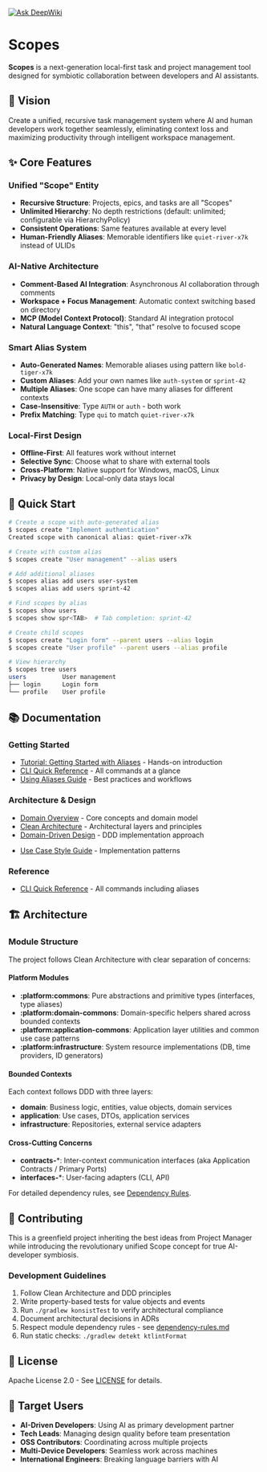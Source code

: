 [![Ask DeepWiki](https://deepwiki.com/badge.svg)](https://deepwiki.com/kamiazya/scopes)

# Scopes

**Scopes** is a next-generation local-first task and project management tool designed for symbiotic collaboration between developers and AI assistants.

## 🎯 Vision

Create a unified, recursive task management system where AI and human developers work together seamlessly, eliminating context loss and maximizing productivity through intelligent workspace management.

## ✨ Core Features

### Unified "Scope" Entity
- **Recursive Structure**: Projects, epics, and tasks are all "Scopes"
- **Unlimited Hierarchy**: No depth restrictions (default: unlimited; configurable via HierarchyPolicy)
- **Consistent Operations**: Same features available at every level
- **Human-Friendly Aliases**: Memorable identifiers like `quiet-river-x7k` instead of ULIDs

### AI-Native Architecture
- **Comment-Based AI Integration**: Asynchronous AI collaboration through comments
- **Workspace + Focus Management**: Automatic context switching based on directory
- **MCP (Model Context Protocol)**: Standard AI integration protocol
- **Natural Language Context**: "this", "that" resolve to focused scope

### Smart Alias System
- **Auto-Generated Names**: Memorable aliases using pattern like `bold-tiger-x7k`
- **Custom Aliases**: Add your own names like `auth-system` or `sprint-42`
- **Multiple Aliases**: One scope can have many aliases for different contexts
- **Case-Insensitive**: Type `AUTH` or `auth` - both work
- **Prefix Matching**: Type `qui` to match `quiet-river-x7k`

### Local-First Design
- **Offline-First**: All features work without internet
- **Selective Sync**: Choose what to share with external tools
- **Cross-Platform**: Native support for Windows, macOS, Linux
- **Privacy by Design**: Local-only data stays local

## 🚀 Quick Start

```bash
# Create a scope with auto-generated alias
$ scopes create "Implement authentication"
Created scope with canonical alias: quiet-river-x7k

# Create with custom alias
$ scopes create "User management" --alias users

# Add additional aliases
$ scopes alias add users user-system
$ scopes alias add users sprint-42

# Find scopes by alias
$ scopes show users
$ scopes show spr<TAB>  # Tab completion: sprint-42

# Create child scopes
$ scopes create "Login form" --parent users --alias login
$ scopes create "User profile" --parent users --alias profile

# View hierarchy
$ scopes tree users
users          User management
├── login      Login form
└── profile    User profile
```

## 📚 Documentation

### Getting Started
- [Tutorial: Getting Started with Aliases](docs/tutorials/getting-started-with-aliases.md) - Hands-on introduction
- [CLI Quick Reference](docs/reference/cli-quick-reference.md) - All commands at a glance
- [Using Aliases Guide](docs/guides/using-aliases.md) - Best practices and workflows

### Architecture & Design
- [Domain Overview](docs/explanation/domain-overview.md) - Core concepts and domain model
- [Clean Architecture](docs/explanation/clean-architecture.md) - Architectural layers and principles
- [Domain-Driven Design](docs/explanation/domain-driven-design.md) - DDD implementation approach
<!-- Coming soon: Architecture Decision Records - Key architectural decisions -->
- [Use Case Style Guide](docs/guides/use-case-style-guide.md) - Implementation patterns

### Reference
- [CLI Quick Reference](docs/reference/cli-quick-reference.md) - All commands including aliases

## 🏗️ Architecture

### Module Structure

The project follows Clean Architecture with clear separation of concerns:

#### Platform Modules
- **:platform:commons**: Pure abstractions and primitive types (interfaces, type aliases)
- **:platform:domain-commons**: Domain-specific helpers shared across bounded contexts
- **:platform:application-commons**: Application layer utilities and common use case patterns
- **:platform:infrastructure**: System resource implementations (DB, time providers, ID generators)

#### Bounded Contexts
Each context follows DDD with three layers:
- **domain**: Business logic, entities, value objects, domain services
- **application**: Use cases, DTOs, application services
- **infrastructure**: Repositories, external service adapters

#### Cross-Cutting Concerns
- **contracts-***: Inter-context communication interfaces (aka Application Contracts / Primary Ports)
- **interfaces-***: User-facing adapters (CLI, API)

For detailed dependency rules, see [Dependency Rules](docs/explanation/dependency-rules.md).

## 🤝 Contributing

This is a greenfield project inheriting the best ideas from Project Manager while introducing the revolutionary unified Scope concept for true AI-developer symbiosis.

### Development Guidelines

1. Follow Clean Architecture and DDD principles
2. Write property-based tests for value objects and events
3. Run `./gradlew konsistTest` to verify architectural compliance
4. Document architectural decisions in ADRs
5. Respect module dependency rules - see [dependency-rules.md](docs/explanation/dependency-rules.md)
6. Run static checks: `./gradlew detekt ktlintFormat`

## 📄 License

Apache License 2.0 - See [LICENSE](LICENSE) for details.

## 🌟 Target Users

- **AI-Driven Developers**: Using AI as primary development partner
- **Tech Leads**: Managing design quality before team presentation
- **OSS Contributors**: Coordinating across multiple projects
- **Multi-Device Developers**: Seamless work across machines
- **International Engineers**: Breaking language barriers with AI
